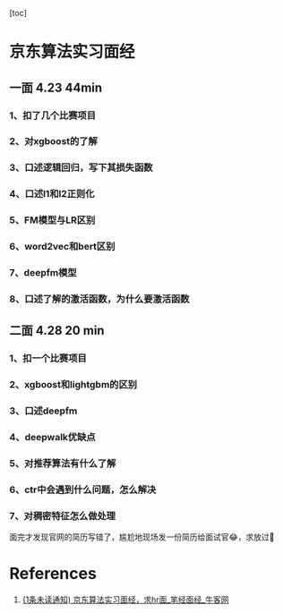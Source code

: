 [toc]

# 京东算法实习面经

## 一面 4.23 44min

### 1、扣了几个比赛项目
### 2、对xgboost的了解
### 3、口述逻辑回归，写下其损失函数
### 4、口述l1和l2正则化
### 5、FM模型与LR区别
### 6、word2vec和bert区别
### 7、deepfm模型
### 8、口述了解的激活函数，为什么要激活函数

## 二面 4.28 20 min

### 1、扣一个比赛项目
### 2、xgboost和lightgbm的区别
### 3、口述deepfm
### 4、deepwalk优缺点
### 5、对推荐算法有什么了解
### 6、ctr中会遇到什么问题，怎么解决
### 7、对稠密特征怎么做处理

面完才发现官网的简历写错了，尴尬地现场发一份简历给面试官😂，求放过🤣

# References
1. [(1条未读通知) 京东算法实习面经，求hr面_笔经面经_牛客网](https://www.nowcoder.com/discuss/419374)
